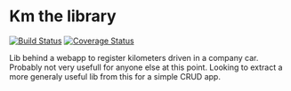 # Km the library

[![Build Status](https://travis-ci.org/FreekKalter/km-lib.svg?branch=master)](https://travis-ci.org/FreekKalter/km-lib)
[![Coverage Status](https://coveralls.io/repos/FreekKalter/km-lib/badge.png)](https://coveralls.io/r/FreekKalter/km-lib)

Lib behind a webapp to register kilometers driven in a company car.
Probably not very usefull for anyone else at this point.
Looking to extract a more generaly useful lib from this for a simple CRUD app.
